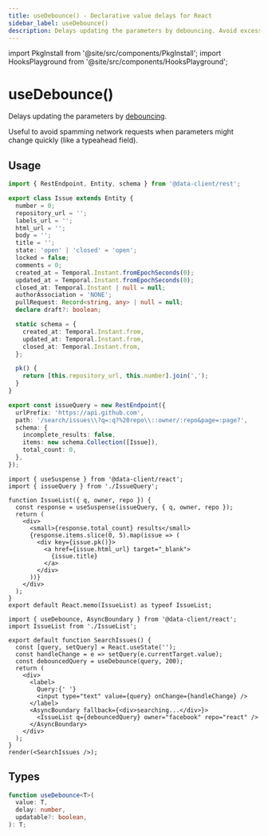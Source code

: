 ```yaml
---
title: useDebounce() - Declarative value delays for React
sidebar_label: useDebounce()
description: Delays updating the parameters by debouncing. Avoid excessive network requests due to quick parameter changes like typeaheads.
---
```


import PkgInstall from '@site/src/components/PkgInstall';
import HooksPlayground from '@site/src/components/HooksPlayground';

# useDebounce()

Delays updating the parameters by [debouncing](https://css-tricks.com/debouncing-throttling-explained-examples/).

Useful to avoid spamming network requests when parameters might change quickly (like a typeahead field).

## Usage

<HooksPlayground row>

```ts title="IssueQuery" collapsed
import { RestEndpoint, Entity, schema } from '@data-client/rest';

export class Issue extends Entity {
  number = 0;
  repository_url = '';
  labels_url = '';
  html_url = '';
  body = '';
  title = '';
  state: 'open' | 'closed' = 'open';
  locked = false;
  comments = 0;
  created_at = Temporal.Instant.fromEpochSeconds(0);
  updated_at = Temporal.Instant.fromEpochSeconds(0);
  closed_at: Temporal.Instant | null = null;
  authorAssociation = 'NONE';
  pullRequest: Record<string, any> | null = null;
  declare draft?: boolean;

  static schema = {
    created_at: Temporal.Instant.from,
    updated_at: Temporal.Instant.from,
    closed_at: Temporal.Instant.from,
  };

  pk() {
    return [this.repository_url, this.number].join(',');
  }
}

export const issueQuery = new RestEndpoint({
  urlPrefix: 'https://api.github.com',
  path: '/search/issues\\?q=:q?%20repo\\::owner/:repo&page=:page?',
  schema: {
    incomplete_results: false,
    items: new schema.Collection([Issue]),
    total_count: 0,
  },
});
```

```tsx title="IssueList" collapsed
import { useSuspense } from '@data-client/react';
import { issueQuery } from './IssueQuery';

function IssueList({ q, owner, repo }) {
  const response = useSuspense(issueQuery, { q, owner, repo });
  return (
    <div>
      <small>{response.total_count} results</small>
      {response.items.slice(0, 5).map(issue => (
        <div key={issue.pk()}>
          <a href={issue.html_url} target="_blank">
            {issue.title}
          </a>
        </div>
      ))}
    </div>
  );
}
export default React.memo(IssueList) as typeof IssueList;
```

```tsx title="SearchIssues" {8}
import { useDebounce, AsyncBoundary } from '@data-client/react';
import IssueList from './IssueList';

export default function SearchIssues() {
  const [query, setQuery] = React.useState('');
  const handleChange = e => setQuery(e.currentTarget.value);
  const debouncedQuery = useDebounce(query, 200);
  return (
    <div>
      <label>
        Query:{' '}
        <input type="text" value={query} onChange={handleChange} />
      </label>
      <AsyncBoundary fallback={<div>searching...</div>}>
        <IssueList q={debouncedQuery} owner="facebook" repo="react" />
      </AsyncBoundary>
    </div>
  );
}
render(<SearchIssues />);
```

</HooksPlayground>

## Types

```typescript
function useDebounce<T>(
  value: T,
  delay: number,
  updatable?: boolean,
): T;
```

